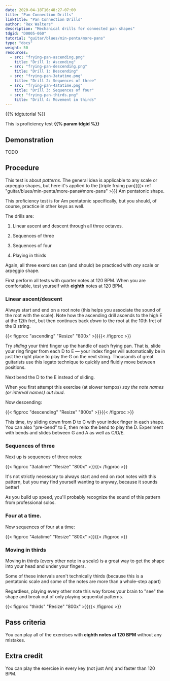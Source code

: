 ```yaml
---
date: 2020-04-18T16:48:27-07:00
title: "Pan Connection Drills"
linkTitle: "Pan Connection Drills"
author: "Rex Walters"
description: "Mechanical drills for connected pan shapes"
tdgid: "D0005-060"
tutorial: "guitar/blues/min-penta/more-pans"
type: "docs"
weight: 50
resources:
  - src: "frying-pan-ascending.png"
    title: "Drill 1: Ascending"
  - src: "frying-pan-descending.png"
    title: "Drill 1: Descending"
  - src: "frying-pan-3atatime.png"
    title: "Drill 2: Sequences of three"
  - src: "frying-pan-4atatime.png"
    title: "Drill 3: Sequences of four"
  - src: "frying-pan-thirds.png"
    title: "Drill 4: Movement in thirds"
---
```


{{% tdgtutorial %}}

This is proficiency test **{{% param tdgid %}}**

## Demonstration

TODO

## Procedure

This test is about *patterns*. The general idea is applicable to any scale or arpeggio shapes, but here it's applied to the [triple frying pan]({{< ref "guitar/blues/min-penta/more-pans#more-pans" >}}) Am pentatonic shape.

This proficiency test is for Am pentatonic specifically, but you should, of course, practice in other keys as well.

The drills are:

1. Linear ascent and descent through all three octaves.

2. Sequences of three

3. Sequences of four

4. Playing in thirds

Again, all three exercises can (and should) be practiced with *any* scale or arpeggio shape.

First perform all tests with quarter notes at 120 BPM. When you are comfortable, test yourself with **eighth** notes at 120 BPM.

### Linear ascent/descent

Always start and end on a root note (this helps you associate the sound of the root with the scale). Note how the ascending drill ascends to the high E at the 12th fret, but then continues back *down* to the root at the 10th fret of the B string.

{{< figproc "ascending" "Resize" "800x" >}}{{< /figproc >}}

Try *sliding* your third finger up the handle of each frying pan. That is, slide your ring finger from each D to E &mdash; your index finger will automatically be in just the right place to play the G on the next string. Thousands of great guitarists use this legato technique to quickly and fluidly move between positions.

Next bend the D to the E instead of sliding.

When you first attempt this exercise (at slower tempos) *say the note names (or interval names) out loud*.

Now descending:

{{< figproc "descending" "Resize" "800x" >}}{{< /figproc >}}

This time, try sliding down from D to C with your index finger in each shape. You can also "pre-bend" to E, then relax the bend to play the D. Experiment with bends and slides between G and A as well as C/D/E.

### Sequences of three

Next up is sequences of three notes:

{{< figproc "3atatime" "Resize" "800x" >}}{{< /figproc >}}

It's not strictly necessary to always start and end on root notes with this pattern, but you may find yourself wanting to anyway, because it sounds better!

As you build up speed, you'll probably recognize the sound of this pattern from professional solos.

### Four at a time.

Now sequences of four at a time:

{{< figproc "4atatime" "Resize" "800x" >}}{{< /figproc >}}

### Moving in thirds

Moving in thirds (every other note in a scale) is a great way to get the shape into your head and under your fingers.

Some of these intervals aren't technically thirds (because this is a pentatonic scale and some of the notes are more than a whole-step apart)

Regardless, playing every other note this way forces your brain to "see" the shape and break out of only playing sequential patterns.

{{< figproc "thirds" "Resize" "800x" >}}{{< /figproc >}}

## Pass criteria

You can play all of the exercises with **eighth notes at 120 BPM** without any mistakes.

## Extra credit

You can play the exercise in every key (not just Am) and faster than 120 BPM.

